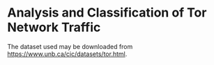 Analysis and Classification of Tor Network Traffic
==============================

The dataset used may be downloaded from https://www.unb.ca/cic/datasets/tor.html. 